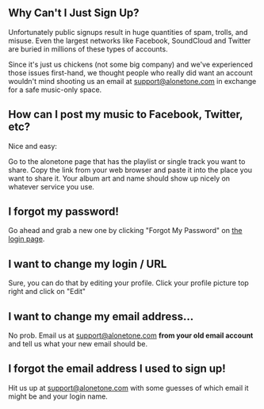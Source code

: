 ## Why Can't I Just Sign Up?

Unfortunately public signups result in huge quantities of spam, trolls, and misuse. Even the largest networks like Facebook, SoundCloud and Twitter are buried in millions of these types of accounts.

Since it's just us chickens (not some big company) and we've experienced those issues first-hand, we thought people who really did want an account wouldn't mind shooting us an email at support@alonetone.com in exchange for a safe music-only space.

## How can I post my music to Facebook, Twitter, etc?

Nice and easy:

Go to the alonetone page that has the playlist or single track you want to share. Copy the link from your web browser and paste it into the place you want to share it. Your album art and name should show up nicely on whatever service you use.

## I forgot my password!

Go ahead and grab a new one by clicking "Forgot My Password" on [the login page](/login).

## I want to change my login / URL

Sure, you can do that by editing your profile. Click your profile picture top right and click on "Edit"

## I want to change my email address...

No prob. Email us at support@alonetone.com **from your old email account** and tell us what your new email should be.

## I forgot the email address I used to sign up!

Hit us up at support@alonetone.com with some guesses of which email it might be and your login name.
